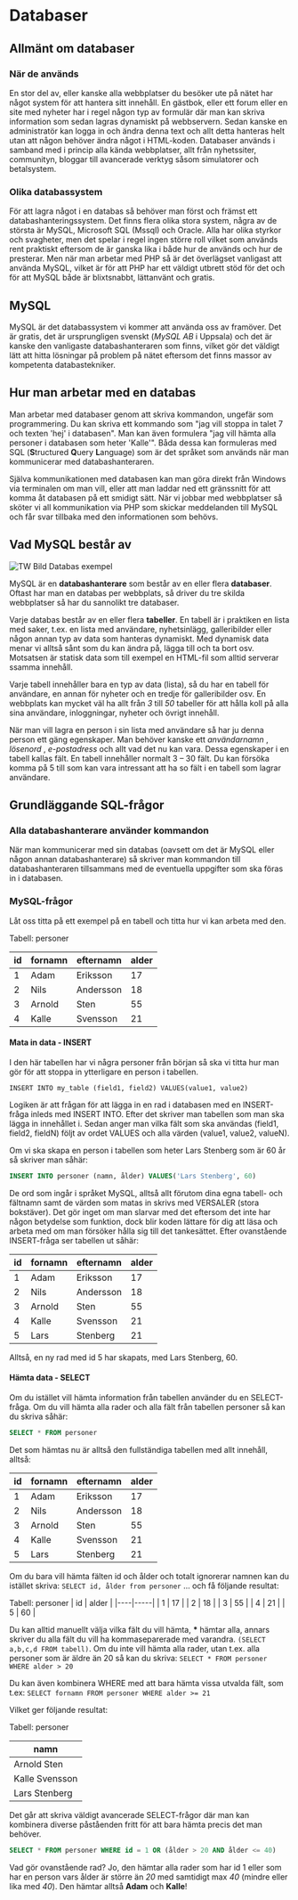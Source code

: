 # Databaser

## Allmänt om databaser

### När de används

En stor del av, eller kanske alla webbplatser du besöker ute på nätet har något system för att hantera sitt innehåll. En gästbok, eller ett forum eller en site med nyheter har i regel någon typ av formulär där man kan skriva information som sedan lagras dynamiskt på webbservern. Sedan kanske en administratör kan logga in och ändra denna text och allt detta hanteras helt utan att någon behöver ändra något i HTML-koden.
Databaser används i samband med i princip alla kända webbplatser, allt från nyhetssiter, communityn, bloggar till avancerade verktyg såsom simulatorer och betalsystem.

### Olika databassystem

För att lagra något i en databas så behöver man först och främst ett databashanteringssystem. Det finns flera olika stora system, några av de största är MySQL, Microsoft SQL (Mssql) och Oracle. 
Alla har olika styrkor och svagheter, men det spelar i regel ingen större roll vilket som används rent praktiskt eftersom de är ganska lika i både hur de används och hur de presterar. Men när man arbetar med PHP så är det överlägset vanligast att använda MySQL, vilket är för att PHP har ett väldigt utbrett stöd för det och för att MySQL både är blixtsnabbt, lättanvänt och gratis.

## MySQL

MySQL är det databassystem vi kommer att använda oss av framöver. Det är gratis, det är ursprungligen svenskt (_MySQL AB_ i Uppsala) och det är kanske den vanligaste databashanteraren som finns, vilket gör det väldigt lätt att hitta lösningar på problem på nätet eftersom det finns massor av kompetenta databastekniker.

## Hur man arbetar med en databas

Man arbetar med databaser genom att skriva kommandon, ungefär som programmering. Du kan skriva ett kommando som "jag vill stoppa in talet 7 och texten 'hej' i databasen". Man kan även formulera "jag vill hämta alla personer i databasen som heter 'Kalle'". Båda dessa kan formuleras med SQL (**S**tructured **Q**uery **L**anguage) som är det språket som används när man kommunicerar med databashanteraren.

Själva kommunikationen med databasen kan man göra direkt från Windows via terminalen om man vill, eller att man laddar ned ett gränssnitt för att komma åt databasen på ett smidigt sätt. 
När vi jobbar med webbplatser så sköter vi all kommunikation via PHP som skickar meddelanden till MySQL och får svar tillbaka med den informationen som behövs.

## Vad MySQL består av
![TW Bild Databas exempel](../assets/images/database-example.png)

MySQL är en **databashanterare** som består av en eller flera **databaser**. Oftast har man en databas
per webbplats, så driver du tre skilda webbplatser så har du sannolikt tre databaser.

Varje databas består av en eller flera **tabeller**. En tabell är i praktiken en lista med saker, t.ex. en lista med användare, nyhetsinlägg, galleribilder eller någon annan typ av data som hanteras dynamiskt. Med dynamisk data menar vi alltså sånt som du kan ändra på, lägga till och ta bort osv. Motsatsen är statisk data som till exempel en HTML-fil som alltid serverar ssamma innehåll.

Varje tabell innehåller bara en typ av data (lista), så du har en tabell för användare, en annan för nyheter och en tredje för galleribilder osv. En webbplats kan mycket väl ha allt från *3* till *50* tabeller för att hålla koll på alla sina användare, inloggningar, nyheter och övrigt innehåll.

När man vill lagra en person i sin lista med användare så har ju denna person ett gäng egenskaper.  Man behöver kanske ett _användarnamn_ , _lösenord_ , _e-postadress_ och allt vad det nu kan vara. Dessa egenskaper i en tabell kallas fält. En tabell innehåller normalt 3 – 30 fält. Du kan försöka komma på 5 till som kan vara intressant att ha so fält i en tabell som lagrar användare.

## Grundläggande SQL-frågor

### Alla databashanterare använder kommandon

När man kommunicerar med sin databas (oavsett om det är MySQL eller någon annan databashanterare) så skriver man kommandon till databashanteraren tillsammans med de eventuella uppgifter som ska föras in i databasen.

### MySQL-frågor

Låt oss titta på ett exempel på en tabell och titta hur vi kan arbeta med den.

Tabell: personer

| id | fornamn | efternamn | alder |
|---|---|---|-----|
| 1 | Adam | Eriksson | 17 |
| 2 | Nils | Andersson | 18 |
| 3 | Arnold | Sten | 55 |
| 4 | Kalle  | Svensson | 21 |

#### Mata in data - INSERT
I den här tabellen har vi några personer från början så ska vi titta hur man gör för att stoppa in ytterligare en person i tabellen.

```INSERT INTO my_table (field1, field2) VALUES(value1, value2)```

Logiken är att frågan för att lägga in en rad i databasen med en INSERT-fråga inleds med INSERT INTO.
Efter det skriver man tabellen som man ska lägga in innehållet i. Sedan anger man vilka fält som ska användas (field1, field2, fieldN) följt av ordet VALUES och alla värden (value1, value2, valueN).

Om vi ska skapa en person i tabellen som heter Lars Stenberg som är 60 år så skriver man såhär:
```sql
INSERT INTO personer (namn, ålder) VALUES('Lars Stenberg', 60)
```

De ord som ingår i språket MySQL, alltså allt förutom dina egna tabell- och fältnamn samt de värden
som matas in skrivs med VERSALER (stora bokstäver). Det gör inget om man slarvar med det
eftersom det inte har någon betydelse som funktion, dock blir koden lättare för dig att läsa och
arbeta med om man försöker hålla sig till det tankesättet. Efter ovanstående INSERT-fråga ser
tabellen ut såhär:

| id | fornamn | efternamn | alder |
|---|---|---|-----|
| 1 | Adam | Eriksson | 17 |
| 2 | Nils | Andersson | 18 |
| 3 | Arnold | Sten | 55 |
| 4 | Kalle  | Svensson | 21 |
| 5 | Lars  | Stenberg | 21 |

Alltså, en ny rad med id 5 har skapats, med Lars Stenberg, 60.

#### Hämta data - SELECT

Om du istället vill hämta information från tabellen använder du en SELECT-fråga. Om du vill hämta
alla rader och alla fält från tabellen personer så kan du skriva såhär:

```sql
SELECT * FROM personer
```

Det som hämtas nu är alltså den fullständiga tabellen med allt innehåll, alltså:

| id | fornamn | efternamn | alder |
|---|---|---|-----|
| 1 | Adam | Eriksson | 17 |
| 2 | Nils | Andersson | 18 |
| 3 | Arnold | Sten | 55 |
| 4 | Kalle  | Svensson | 21 |
| 5 | Lars  | Stenberg | 21 |

Om du bara vill hämta fälten id och ålder och totalt ignorerar namnen kan du istället skriva:
```SELECT id, ålder from personer```
... och få följande resultat:

 Tabell: personer
| id | alder |
|----|-----|
| 1 | 17 |
| 2 | 18 |
| 3 | 55 |
| 4 | 21 |
| 5 | 60 |

Du kan alltid manuellt välja vilka fält du vill hämta, **\*** hämtar alla, annars skriver du alla fält du vill ha kommaseparerade med varandra. ```(SELECT a,b,c,d FROM tabell)```.
Om du inte vill hämta alla rader, utan t.ex. alla personer som är äldre än 20 så kan du skriva:
```SELECT * FROM personer WHERE alder > 20```

Du kan även kombinera WHERE med att bara hämta vissa utvalda fält, som t.ex:
```SELECT fornamn FROM personer WHERE alder >= 21```

Vilket ger följande resultat:

Tabell: personer

| namn |
|----|
| Arnold Sten |
| Kalle Svensson |
| Lars Stenberg |

Det går att skriva väldigt avancerade SELECT-frågor där man kan kombinera diverse påståenden fritt för att bara hämta precis det man behöver.
```sql
SELECT * FROM personer WHERE id = 1 OR (ålder > 20 AND ålder <= 40)
```
Vad gör ovanstående rad? Jo, den hämtar alla rader som har id 1 eller som har en person vars ålder är större än *20* med samtidigt max *40* (mindre eller lika med *40*). Den hämtar alltså **Adam** och **Kalle**!

